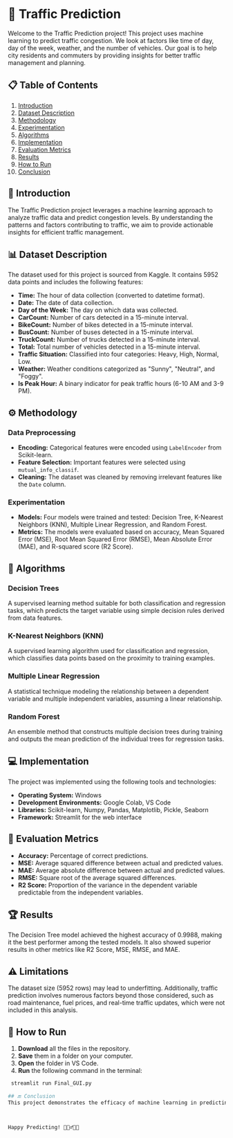 # 🚦 Traffic Prediction

Welcome to the Traffic Prediction project! This project uses machine learning to predict traffic congestion. We look at factors like time of day, day of the week, weather, and the number of vehicles. Our goal is to help city residents and commuters by providing insights for better traffic management and planning.


## 📋 Table of Contents
1. [Introduction](#introduction)
2. [Dataset Description](#dataset-description)
3. [Methodology](#methodology)
4. [Experimentation](#experimentation)
5. [Algorithms](#algorithms)
6. [Implementation](#implementation)
7. [Evaluation Metrics](#evaluation-metrics)
8. [Results](#results)
9. [How to Run](#HowtoRun)
10. [Conclusion](#conclusion)

## 📝 Introduction
The Traffic Prediction project leverages a machine learning approach to analyze traffic data and predict congestion levels. By understanding the patterns and factors contributing to traffic, we aim to provide actionable insights for efficient traffic management.

## 📊 Dataset Description
The dataset used for this project is sourced from Kaggle. It contains 5952 data points and includes the following features:
- **Time:** The hour of data collection (converted to datetime format).
- **Date:** The date of data collection.
- **Day of the Week:** The day on which data was collected.
- **CarCount:** Number of cars detected in a 15-minute interval.
- **BikeCount:** Number of bikes detected in a 15-minute interval.
- **BusCount:** Number of buses detected in a 15-minute interval.
- **TruckCount:** Number of trucks detected in a 15-minute interval.
- **Total:** Total number of vehicles detected in a 15-minute interval.
- **Traffic Situation:** Classified into four categories: Heavy, High, Normal, Low.
- **Weather:** Weather conditions categorized as "Sunny", "Neutral", and "Foggy".
- **Is Peak Hour:** A binary indicator for peak traffic hours (6-10 AM and 3-9 PM).

## ⚙️ Methodology
### Data Preprocessing
- **Encoding:** Categorical features were encoded using `LabelEncoder` from Scikit-learn.
- **Feature Selection:** Important features were selected using `mutual_info_classif`.
- **Cleaning:** The dataset was cleaned by removing irrelevant features like the `Date` column.

### Experimentation
- **Models:** Four models were trained and tested: Decision Tree, K-Nearest Neighbors (KNN), Multiple Linear Regression, and Random Forest.
- **Metrics:** The models were evaluated based on accuracy, Mean Squared Error (MSE), Root Mean Squared Error (RMSE), Mean Absolute Error (MAE), and R-squared score (R2 Score).

## 🧠 Algorithms
### Decision Trees
A supervised learning method suitable for both classification and regression tasks, which predicts the target variable using simple decision rules derived from data features.

### K-Nearest Neighbors (KNN)
A supervised learning algorithm used for classification and regression, which classifies data points based on the proximity to training examples.

### Multiple Linear Regression
A statistical technique modeling the relationship between a dependent variable and multiple independent variables, assuming a linear relationship.

### Random Forest
An ensemble method that constructs multiple decision trees during training and outputs the mean prediction of the individual trees for regression tasks.

## 💻 Implementation
The project was implemented using the following tools and technologies:
- **Operating System:** Windows
- **Development Environments:** Google Colab, VS Code
- **Libraries:** Scikit-learn, Numpy, Pandas, Matplotlib, Pickle, Seaborn
- **Framework:** Streamlit for the web interface

## 📏 Evaluation Metrics
- **Accuracy:** Percentage of correct predictions.
- **MSE:** Average squared difference between actual and predicted values.
- **MAE:** Average absolute difference between actual and predicted values.
- **RMSE:** Square root of the average squared differences.
- **R2 Score:** Proportion of the variance in the dependent variable predictable from the independent variables.

## 🏆 Results
The Decision Tree model achieved the highest accuracy of 0.9988, making it the best performer among the tested models. It also showed superior results in other metrics like R2 Score, MSE, RMSE, and MAE.

## ⚠️ Limitations
The dataset size (5952 rows) may lead to underfitting. Additionally, traffic prediction involves numerous factors beyond those considered, such as road maintenance, fuel prices, and real-time traffic updates, which were not included in this analysis.

## 🚀 How to Run

1. **Download** all the files in the repository.
2. **Save** them in a folder on your computer.
3. **Open** the folder in VS Code.
4. **Run** the following command in the terminal:

  ```bash
   streamlit run Final_GUI.py
                
## 🔚 Conclusion
This project demonstrates the efficacy of machine learning in predicting traffic congestion. By focusing on critical features like time, weather, and vehicle counts, the Decision Tree model emerged as the top performer, providing a robust foundation for future enhancements and real-time traffic management solutions.



Happy Predicting! 🚗🚴‍♂️🚌🚛
